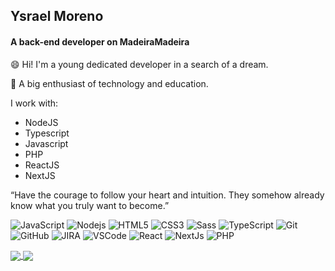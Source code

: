 ## Ysrael Moreno
#### A back-end developer on MadeiraMadeira
😄 Hi! I'm a young dedicated developer in a search of a dream.

🔭 A big enthusiast of technology and education.

I work with:
* NodeJS
* Typescript
* Javascript
* PHP
* ReactJS
* NextJS

“Have the courage to follow your heart and intuition. They somehow already know what you truly want to become.”

![JavaScript](https://img.shields.io/badge/-JavaScript-black?style=flat-square&logo=javascript)
![Nodejs](https://img.shields.io/badge/-Node.js-339933?style=flat-square&logo=Node.js&logoColor=white)
![HTML5](https://img.shields.io/badge/-HTML5-E34F26?style=flat-square&logo=html5&logoColor=white)
![CSS3](https://img.shields.io/badge/-CSS3-1572B6?style=flat-square&logo=css3)
![Sass](https://img.shields.io/badge/-Sass-CC6699?style=flat-square&logo=sass&logoColor=white)
![TypeScript](https://img.shields.io/badge/-TypeScript-black?style=flat-square&logo=typescript)
![Git](https://img.shields.io/badge/-Git-black?style=flat-square&logo=git)
![GitHub](https://img.shields.io/badge/-GitHub-181717?style=flat-square&logo=github)
![JIRA](https://img.shields.io/badge/-JIRA-0052CC?style=flat-square&logo=jira)
![VSCode](https://img.shields.io/badge/-VSCode-007ACC?style=flat-square&logo=visual-studio-code&logoColor=white)
![React](https://img.shields.io/badge/-React-black?style=flat-square&logo=react)
![NextJs](https://img.shields.io/badge/-Next.js-black?style=flat-square&logo=next.js)
![PHP](https://img.shields.io/badge/-PHP-black?style=flat-square&logo=PHP)

<a href="https://github.com/anuraghazra/github-readme-stats">
  <img align="center" src="https://github-readme-stats.vercel.app/api?username=ysraelmoreno&theme=dark&show_icons=true&layout=compact&hide=issues" />
</a>
<a href="https://github.com/anuraghazra/github-readme-stats">
  <img align="center" src="https://github-readme-stats.vercel.app/api/top-langs/?username=ysraelmoreno&layout=compact)](https://github.com/anuraghazra/github-readme-stats" />
</a>

<!--
**ysraelmoreno/ysraelmoreno** is a ✨ _special_ ✨ repository because its `README.md` (this file) appears on your GitHub profile.

Here are some ideas to get you started:

- I’m currently working on ...
- 🌱 I’m currently learning ...
- 👯 I’m looking to collaborate on ...
- 🤔 I’m looking for help with ...
- 💬 Ask me about ...
- 📫 How to reach me: ...
-  Pronouns: ...
- ⚡ Fun fact: ...
-->
